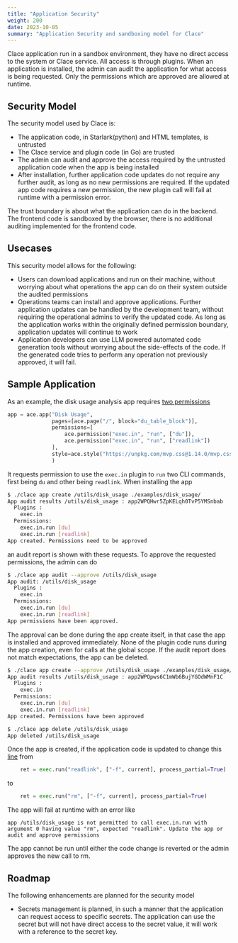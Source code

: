 ```yaml
---
title: "Application Security"
weight: 200
date: 2023-10-05
summary: "Application Security and sandboxing model for Clace"
---
```


Clace application run in a sandbox environment, they have no direct access to the system or Clace service. All access is through plugins. When an application is installed, the admin can audit the application for what access is being requested. Only the permissions which are approved are allowed at runtime.

## Security Model

The security model used by Clace is:

- The application code, in Starlark(python) and HTML templates, is untrusted
- The Clace service and plugin code (in Go) are trusted
- The admin can audit and approve the access required by the untrusted application code when the app is being installed
- After installation, further application code updates do not require any further audit, as long as no new permissions are required. If the updated app code requires a new permission, the new plugin call will fail at runtime with a permission error.

The trust boundary is about what the application can do in the backend. The frontend code is sandboxed by the browser, there is no additional auditing implemented for the frontend code.

## Usecases

This security model allows for the following:

- Users can download applications and run on their machine, without worrying about what operations the app can do on their system outside the audited permissions
- Operations teams can install and approve applications. Further application updates can be handled by the development team, without requiring the operational admins to verify the updated code. As long as the application works within the originally defined permission boundary, application updates will continue to work
- Application developers can use LLM powered automated code generation tools without worrying about the side-effects of the code. If the generated code tries to perform any operation not previously approved, it will fail.

## Sample Application

As an example, the disk usage analysis app requires [two permissions](https://github.com/claceio/clace/blob/1f2ca6b09a73112dc8c97cb0575942dba4d75f89/examples/disk_usage/app.star#L44)

```python
app = ace.app("Disk Usage",
              pages=[ace.page("/", block="du_table_block")],
              permissions=[
                  ace.permission("exec.in", "run", ["du"]),
                  ace.permission("exec.in", "run", ["readlink"])
              ],
              style=ace.style("https://unpkg.com/mvp.css@1.14.0/mvp.css"),
              )
```

It requests permission to use the `exec.in` plugin to `run` two CLI commands, first being `du` and other being `readlink`. When installing the app

```bash
$ ./clace app create /utils/disk_usage ./examples/disk_usage/
App audit results /utils/disk_usage : app2WPQHwr5ZpKELqh0TvP5YMSnbab
  Plugins :
    exec.in
  Permissions:
    exec.in.run [du]
    exec.in.run [readlink]
App created. Permissions need to be approved
```

an audit report is shown with these requests. To approve the requested permissions, the admin can do

```bash
$ ./clace app audit --approve /utils/disk_usage
App audit: /utils/disk_usage
  Plugins :
    exec.in
  Permissions:
    exec.in.run [du]
    exec.in.run [readlink]
App permissions have been approved.
```

The approval can be done during the app create itself, in that case the app is installed and approved immediately. None of the plugin code runs during the app creation, even for calls at the global scope. If the audit report does not match expectations, the app can be deleted.

```bash
$ ./clace app create --approve /utils/disk_usage ./examples/disk_usage/
App audit results /utils/disk_usage : app2WPQpws6C1mWb6BujYGOdWMnF1C
  Plugins :
    exec.in
  Permissions:
    exec.in.run [du]
    exec.in.run [readlink]
App created. Permissions have been approved

$ ./clace app delete /utils/disk_usage
App deleted /utils/disk_usage
```

Once the app is created, if the application code is updated to change this [line](https://github.com/claceio/clace/blob/1f2ca6b09a73112dc8c97cb0575942dba4d75f89/examples/disk_usage/app.star#L9) from

```python
    ret = exec.run("readlink", ["-f", current], process_partial=True)
```

to

```python
    ret = exec.run("rm", ["-f", current], process_partial=True)
```

The app will fail at runtime with an error like

```
app /utils/disk_usage is not permitted to call exec.in.run with argument 0 having value "rm", expected "readlink". Update the app or audit and approve permissions
```

The app cannot be run until either the code change is reverted or the admin approves the new call to rm.

## Roadmap

The following enhancements are planned for the security model

- Secrets management is planned, in such a manner that the application can request access to specific secrets. The application can use the secret but will not have direct access to the secret value, it will work with a reference to the secret key.
